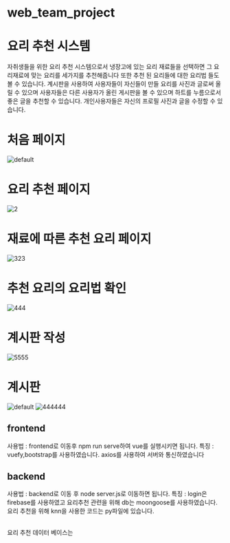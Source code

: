 # web_team_project

# 요리 추천 시스템
  자취생들을 위한 요리 추천 시스템으로서 냉장고에 있는 요리 재료들을 선택하면 그 요리재료에 맞는 요리를 세가지를 추천해줍니다
  또한 추천 된 요리들에 대한 요리법 들도 볼 수 있습니다.
  계시판을 사용하여 사용자들이 자신들이 만들 요리를 사진과 글로써 올릴 수 있으며 
  사용자들은 다른 사용자가 올린 게시판을 볼 수 있으며 하트를 누름으로서 좋은 글을 추천할 수 있습니다. 
  개인사용자들은 자신의 프로필 사진과 글을 수정할 수 있습니다. 
  
 # 처음 페이지
 ![default](https://user-images.githubusercontent.com/33194900/53872981-c34af700-4042-11e9-850d-837fcf232bb5.JPG)
 # 요리 추천 페이지
 ![2](https://user-images.githubusercontent.com/33194900/53872732-2ee09480-4042-11e9-9564-993d816bdf30.JPG)
 # 재료에 따른 추천 요리 페이지
 ![323](https://user-images.githubusercontent.com/33194900/53872771-43249180-4042-11e9-8dd1-fca3c09e8f34.JPG)
 # 추천 요리의 요리법 확인
 ![444](https://user-images.githubusercontent.com/33194900/53872813-5a637f00-4042-11e9-8f46-2e1f90fd720e.JPG)
 # 계시판 작성 
 ![5555](https://user-images.githubusercontent.com/33194900/53872851-75ce8a00-4042-11e9-9320-6fb653fb8c6f.JPG)
 # 계시판 
 ![default](https://user-images.githubusercontent.com/33194900/53872894-8a128700-4042-11e9-9652-affb8385523c.JPG)
 ![444444](https://user-images.githubusercontent.com/33194900/53872904-8da60e00-4042-11e9-90ee-d6f514f64299.JPG)
 
## frontend
사용법 : frontend로 이동후 
npm run serve하여 vue를 실행시키면 됩니다. 
특징 : vuefy,bootstrap를 사용하였습니다.
       axios를 사용하여 서버와 통신하였습니다

## backend 
 사용법 : backend로 이동 후 
 node server.js로 이동하면 됩니다. 
 특징 : login은 firebase를 사용하였고 
        요리추천 관련을 위해 db는 moongoose를 사용하였습니다.
        요리 추천을 위해 knn을 사용한 코드는 py파일에 있습니다.
        
## 
  요리 추천 데이터 베이스는 
